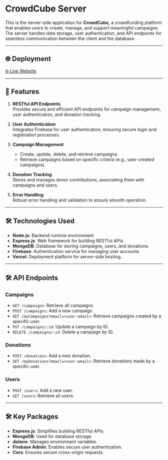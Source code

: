 # CrowdCube Server

This is the server-side application for **CrowdCube**, a crowdfunding platform that enables users to create, manage, and support meaningful campaigns. The server handles data storage, user authentication, and API endpoints for seamless communication between the client and the database.

---

## 🌐 **Deployment**

[🌐 Live Website](https://crowdcube-3f046.web.app/)

---

## 📑 **Features**

1. **RESTful API Endpoints**  
   Provides secure and efficient API endpoints for campaign management, user authentication, and donation tracking.

2. **User Authentication**  
   Integrates Firebase for user authentication, ensuring secure login and registration processes.

3. **Campaign Management**

   - Create, update, delete, and retrieve campaigns.
   - Retrieve campaigns based on specific criteria (e.g., user-created campaigns).

4. **Donation Tracking**  
   Stores and manages donor contributions, associating them with campaigns and users.

5. **Error Handling**  
   Robust error handling and validation to ensure smooth operation.

---

## 🛠️ **Technologies Used**

- **Node.js**: Backend runtime environment.
- **Express.js**: Web framework for building RESTful APIs.
- **MongoDB**: Database for storing campaigns, users, and donations.
- **Firebase**: Authentication service for managing user accounts.
- **Vercel**: Deployment platform for server-side hosting.

---

## 🛠️ **API Endpoints**

### **Campaigns**

- `GET /campaigns`: Retrieve all campaigns.
- `POST /campaigns`: Add a new campaign.
- `GET /myCampaigns?email=<user-email>`: Retrieve campaigns created by a specific user.
- `PUT /campaigns/:id`: Update a campaign by ID.
- `DELETE /campaigns/:id`: Delete a campaign by ID.

### **Donations**

- `POST /donations`: Add a new donation.
- `GET /myDonations?email=<user-email>`: Retrieve donations made by a specific user.

### **Users**

- `POST /users`: Add a new user.
- `GET /users`: Retrieve all users.

---

## 🛠️ **Key Packages**

- **Express.js**: Simplifies building RESTful APIs.
- **MongoDB**: Used for database storage.
- **dotenv**: Manages environment variables.
- **Firebase Admin**: Enables secure user authentication.
- **Cors**: Ensures secure cross-origin requests.
